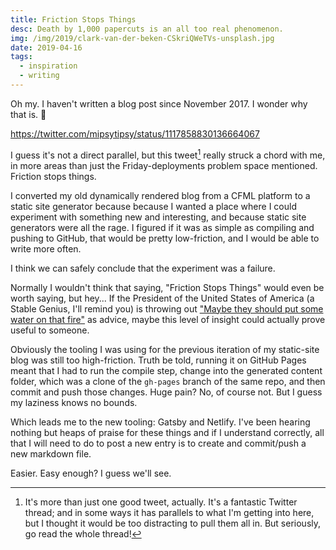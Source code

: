 ```yaml
---
title: Friction Stops Things
desc: Death by 1,000 papercuts is an all too real phenomenon.
img: /img/2019/clark-van-der-beken-CSkriQWeTVs-unsplash.jpg
date: 2019-04-16
tags:
  - inspiration
  - writing
---
```


Oh my. I haven't written a blog post since November 2017. I wonder why that is. 🤔

https://twitter.com/mipsytipsy/status/1117858830136664067

I guess it's not a direct parallel, but this tweet[^1] really struck a chord with me, in more areas than just the Friday-deployments problem space mentioned. Friction stops things.

I converted my old dynamically rendered blog from a CFML platform to a static site generator because because I wanted a place where I could experiment with something new and interesting, and because static site generators were all the rage. I figured if it was as simple as compiling and pushing to GitHub, that would be pretty low-friction, and I would be able to write more often.

I think we can safely conclude that the experiment was a failure.

Normally I wouldn't think that saying, "Friction Stops Things" would even be worth saying, but hey... If the President of the United States of America (a Stable Genius, I'll remind you) is throwing out ["Maybe they should put some water on that fire"][trumpquote] as advice, maybe this level of insight could actually prove useful to someone.

Obviously the tooling I was using for the previous iteration of my static-site blog was still too high-friction. Truth be told, running it on GitHub Pages meant that I had to run the compile step, change into the generated content folder, which was a clone of the `gh-pages` branch of the same repo, and then commit and push those changes. Huge pain? No, of course not. But I guess my laziness knows no bounds.

Which leads me to the new tooling: Gatsby and Netlify. I've been hearing nothing but heaps of praise for these things and if I understand correctly, all that I will need to do to post a new entry is to create and commit/push a new markdown file.

Easier. Easy enough? I guess we'll see.

[^1]: It's more than just one good tweet, actually. It's a fantastic Twitter thread; and in some ways it has parallels to what I'm getting into here, but I thought it would be too distracting to pull them all in. But seriously, go read the whole thread!

[trumpquote]: https://twitter.com/realDonaldTrump/status/1117844987293487104
